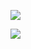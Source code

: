 




![](http://www.thebestviewpoints.com/wp-content/uploads/2019/03/DJI_0027-Panorama.jpg)

![](https://s3-us-west-1.amazonaws.com/peakery-media/images/items/users/cache/ta-dmejrek-2014-09-14-1.JPG.910x680_q95.jpg)